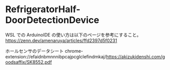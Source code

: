 # RefrigeratorHalf-DoorDetectionDevice

WSL での ArduinoIDE の使い方は以下のページを参考にすること。
https://zenn.dev/amenaruya/articles/ffd2397d5f0231

ホールセンサのデータシート
chrome-extension://efaidnbmnnnibpcajpcglclefindmkaj/https://akizukidenshi.com/goodsaffix/SK8552.pdf
